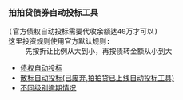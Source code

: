 
### 拍拍贷债券自动投标工具
<pre>(官方债权自动投标需要代收余额达40万才可以)
这里投资规则使用官方默认规则:
    先按折让比例从大到小，再按债转金额从小到大
</pre>

* [债权自动投标](https://github.com/wanghuafeng/utils/blob/master/ppd_spider/invdebt_autobid.py)
* [散标自动投标(已废弃,拍拍贷已上线自动投标工具)](https://github.com/wanghuafeng/utils/blob/master/ppd_spider/ppdai_invest_autobid.py)
* [不同级别逾期情况](https://github.com/wanghuafeng/utils/blob/master/ppd_spider/ppdai_overdue_info.py)

